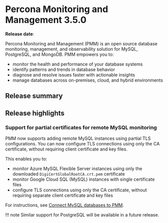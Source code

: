 # Percona Monitoring and Management 3.5.0

**Release date**:

Percona Monitoring and Management (PMM) is an open source database monitoring, management, and observability solution for MySQL, PostgreSQL, and MongoDB. PMM empowers you to: 

- monitor the health and performance of your database systems
- identify patterns and trends in database behavior
- diagnose and resolve issues faster with actionable insights
- manage databases across on-premises, cloud, and hybrid environments

## Release summary

## Release highlights

### Support for partial certificates for remote MySQL monitoring


PMM now supports adding remote MySQL instances using partial TLS configurations. You can now configure TLS connections using only the CA certificate, without requiring client certificate and key files. 

This enables you to:

- monitor Azure MySQL Flexible Server instances using only the downloaded `DigiCertGlobalRootCA.crt.pem` certificate
- monitor Google Cloud SQL (MySQL) instances with single certificate files
- configure TLS connections using only the CA certificate, without requiring separate client certificate and key files

For instructions, see [Connect MySQL databases to PMM](../install-pmm/install-pmm-client/connect-database/mysql/mysql.md).

!!! note
    Similar support for PostgreSQL will be available in a future release.